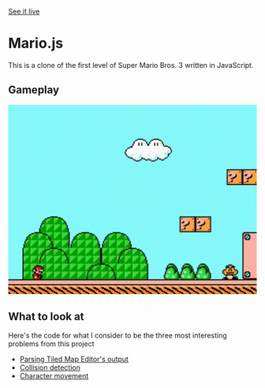 [See it live](https://mario.js.jeremiahkellick.com)

# Mario.js

This is a clone of the first level of Super Mario Bros. 3 written in JavaScript.

## Gameplay

![Gameplay](readme-gifs/gameplay.gif)

## What to look at

Here's the code for what I consider to be the three most interesting problems
from this project

- [Parsing Tiled Map Editor's output](src/game-objects/loadTilemap.js)
- [Collision detection](src/components/Collider.js)
- [Character movement](src/components/Movement.js)
